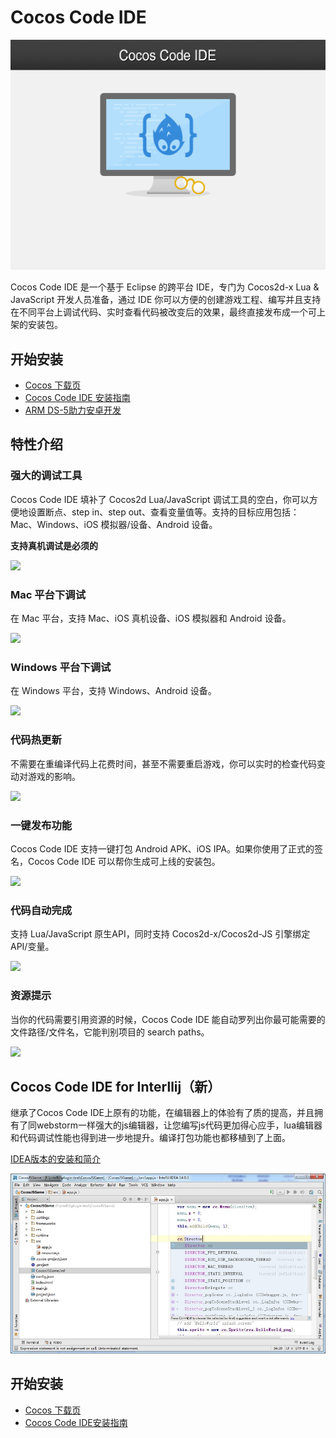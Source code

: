 # Cocos Code IDE

![](./res/cocos-code-splash.png)

Cocos Code IDE 是一个基于 Eclipse 的跨平台 IDE，专门为 Cocos2d-x Lua & JavaScript 开发人员准备，通过 IDE 你可以方便的创建游戏工程、编写并且支持在不同平台上调试代码、实时查看代码被改变后的效果，最终直接发布成一个可上架的安装包。


## 开始安装

+ [Cocos 下载页](http://cn.cocos2d-x.org/download)
+ [Cocos Code IDE 安装指南](./install-zh.md)
+ [ARM DS-5助力安卓开发](./ds-5/zh.md)

## 特性介绍

### 强大的调试工具
Cocos Code IDE 填补了 Cocos2d Lua/JavaScript 调试工具的空白，你可以方便地设置断点、step in、step out、查看变量值等。支持的目标应用包括：Mac、Windows、iOS 模拟器/设备、Android 设备。

**支持真机调试是必须的**

![](http://files.cocos2d-x.org/images/orgsite/codeide-p8.jpg)

### Mac 平台下调试
在 Mac 平台，支持 Mac、iOS 真机设备、iOS 模拟器和 Android 设备。

![](http://files.cocos2d-x.org/images/orgsite/codeide-p7.png?1405683192)

### Windows 平台下调试
在 Windows 平台，支持 Windows、Android 设备。

![](http://files.cocos2d-x.org/images/orgsite/codeide-p6.png?1405683192)

### 代码热更新
不需要在重编译代码上花费时间，甚至不需要重启游戏，你可以实时的检查代码变动对游戏的影响。

![](http://files.cocos2d-x.org/images/orgsite/codeide-p2.gif)

### 一键发布功能
Cocos Code IDE 支持一键打包 Android APK、iOS IPA。如果你使用了正式的签名，Cocos Code IDE 可以帮你生成可上线的安装包。

![](http://files.cocos2d-x.org/images/orgsite/codeide-p3.gif)

### 代码自动完成
支持 Lua/JavaScript 原生API，同时支持 Cocos2d-x/Cocos2d-JS 引擎绑定API/变量。

![](http://files.cocos2d-x.org/images/orgsite/codeide-p4.gif)

### 资源提示
当你的代码需要引用资源的时候，Cocos Code IDE 能自动罗列出你最可能需要的文件路径/文件名，它能判别项目的 search paths。

![](http://files.cocos2d-x.org/images/orgsite/codeide-p5.gif)

## Cocos Code IDE for Interllij（新）
继承了Cocos Code IDE上原有的功能，在编辑器上的体验有了质的提高，并且拥有了同webstorm一样强大的js编辑器，让您编写js代码更加得心应手，lua编辑器和代码调试性能也得到进一步地提升。编译打包功能也都移植到了上面。

[IDEA版本的安装和简介](./install-idea-zh.md)

![](./res/cocos-code-idea-jseditor.jpg)

## 开始安装

+ [Cocos 下载页](http://cn.cocos2d-x.org/download)
+ [Cocos Code IDE安装指南](./install-zh.md)



